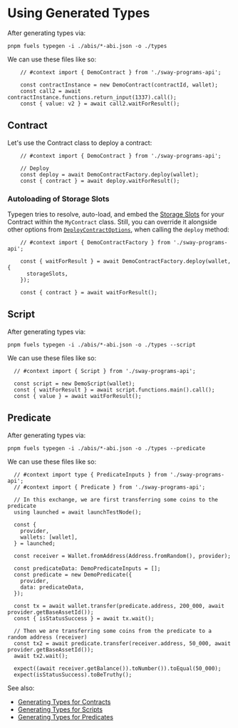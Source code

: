 <!-- TODO: Replace plan-text by code-snippets -->

# Using Generated Types

After generating types via:

```console
pnpm fuels typegen -i ./abis/*-abi.json -o ./types
```

We can use these files like so:

```
    // #context import { DemoContract } from './sway-programs-api';

    const contractInstance = new DemoContract(contractId, wallet);
    const call2 = await contractInstance.functions.return_input(1337).call();
    const { value: v2 } = await call2.waitForResult();
```

## Contract

Let's use the Contract class to deploy a contract:

```
    // #context import { DemoContract } from './sway-programs-api';

    // Deploy
    const deploy = await DemoContractFactory.deploy(wallet);
    const { contract } = await deploy.waitForResult();
```

### Autoloading of Storage Slots

Typegen tries to resolve, auto-load, and embed the [Storage Slots](../contracts/storage-slots.md) for your Contract within the `MyContract` class. Still, you can override it alongside other options from [`DeployContractOptions`](https://github.com/FuelLabs/fuels-ts/blob/a64b67b9fb2d7f764ab9151a21d2266bf2df3643/packages/contract/src/contract-factory.ts#L19-L24), when calling the `deploy` method:

```
    // #context import { DemoContractFactory } from './sway-programs-api';

    const { waitForResult } = await DemoContractFactory.deploy(wallet, {
      storageSlots,
    });

    const { contract } = await waitForResult();
```

## Script

After generating types via:

```console
pnpm fuels typegen -i ./abis/*-abi.json -o ./types --script
```

We can use these files like so:

```
  // #context import { Script } from './sway-programs-api';

  const script = new DemoScript(wallet);
  const { waitForResult } = await script.functions.main().call();
  const { value } = await waitForResult();
```

## Predicate

After generating types via:

```console
pnpm fuels typegen -i ./abis/*-abi.json -o ./types --predicate
```

We can use these files like so:

```
  // #context import type { PredicateInputs } from './sway-programs-api';
  // #context import { Predicate } from './sway-programs-api';

  // In this exchange, we are first transferring some coins to the predicate
  using launched = await launchTestNode();

  const {
    provider,
    wallets: [wallet],
  } = launched;

  const receiver = Wallet.fromAddress(Address.fromRandom(), provider);

  const predicateData: DemoPredicateInputs = [];
  const predicate = new DemoPredicate({
    provider,
    data: predicateData,
  });

  const tx = await wallet.transfer(predicate.address, 200_000, await provider.getBaseAssetId());
  const { isStatusSuccess } = await tx.wait();

  // Then we are transferring some coins from the predicate to a random address (receiver)
  const tx2 = await predicate.transfer(receiver.address, 50_000, await provider.getBaseAssetId());
  await tx2.wait();

  expect((await receiver.getBalance()).toNumber()).toEqual(50_000);
  expect(isStatusSuccess).toBeTruthy();
```

See also:

- [Generating Types for Contracts](./generating-types.md#generating-types-for-contracts)
- [Generating Types for Scripts](./generating-types.md#generating-types-for-scripts)
- [Generating Types for Predicates](./generating-types.md#generating-types-for-predicates)

